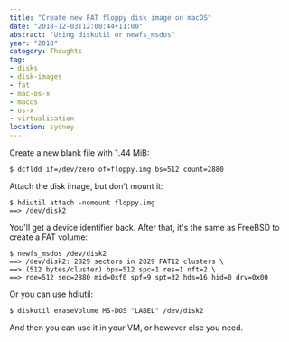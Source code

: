 ```yaml
---
title: "Create new FAT floppy disk image on macOS"
date: "2018-12-03T12:00:44+11:00"
abstract: "Using diskutil or newfs_msdos"
year: "2018"
category: Thoughts
tag:
- disks
- disk-images
- fat
- mac-os-x
- macos
- os-x
- virtualisation
location: sydney
---
```

Create a new blank file with 1.44 MiB:

    $ dcfldd if=/dev/zero of=floppy.img bs=512 count=2880

Attach the disk image, but don't mount it:

    $ hdiutil attach -nomount floppy.img
    ==> /dev/disk2

You'll get a device identifier back. After that, it's the same as FreeBSD to create a FAT volume:

    $ newfs_msdos /dev/disk2
    ==> /dev/disk2: 2829 sectors in 2829 FAT12 clusters \
    ==> (512 bytes/cluster) bps=512 spc=1 res=1 nft=2 \
    ==> rde=512 sec=2880 mid=0xf0 spf=9 spt=32 hds=16 hid=0 drv=0x00

Or you can use hdiutil:

    $ diskutil eraseVolume MS-DOS "LABEL" /dev/disk2

And then you can use it in your VM, or however else you need.

